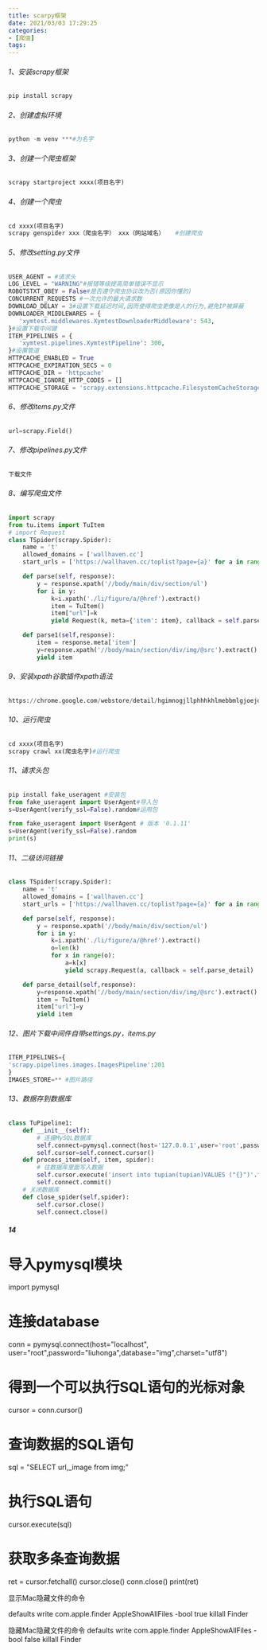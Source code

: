 ```yaml
---
title: scarpy框架
date: 2021/03/03 17:29:25
categories:
- [爬虫]
tags:
---
```


###### 1、安装scrapy框架

```python
pip install scrapy
```

###### 2、创建虚拟环境

```python
python -m venv ***#为名字
```

###### 3、创建一个爬虫框架

```python
scrapy startproject xxxx(项目名字)
```

###### 4、创建一个爬虫

```python
cd xxxx(项目名字)
scrapy genspider xxx（爬虫名字） xxx（网站域名）   #创建爬虫
```

###### 5、修改setting.py文件

```python
USER_AGENT = #请求头
LOG_LEVEL = "WARNING"#报错等级提高简单错误不显示
ROBOTSTXT_OBEY = False#是否遵守爬虫协议改为否(原因你懂的)
CONCURRENT_REQUESTS #一次允许的最大请求数
DOWNLOAD_DELAY = 3#设置下载延迟时间,因而使得爬虫更像是人的行为,避免IP被屏蔽
DOWNLOADER_MIDDLEWARES = {
   'xymtest.middlewares.XymtestDownloaderMiddleware': 543,
}#设置下载中间键
ITEM_PIPELINES = {
   'xymtest.pipelines.XymtestPipeline': 300,
}#设置管道
HTTPCACHE_ENABLED = True
HTTPCACHE_EXPIRATION_SECS = 0
HTTPCACHE_DIR = 'httpcache'
HTTPCACHE_IGNORE_HTTP_CODES = []
HTTPCACHE_STORAGE = 'scrapy.extensions.httpcache.FilesystemCacheStorage'#取消最后几行的注释
```

###### 6、修改items.py文件

```python
url=scrapy.Field()
```

###### 7、修改pipelines.py文件

```python
下载文件
```

###### 8、编写爬虫文件

```python
import scrapy
from tu.items import TuItem
# import Request
class TSpider(scrapy.Spider):
    name = 't'
    allowed_domains = ['wallhaven.cc']
    start_urls = ['https://wallhaven.cc/toplist?page={a}' for a in range(1,2)]

    def parse(self, response):
        y = response.xpath('//body/main/div/section/ul')
        for i in y:
            k=i.xpath('./li/figure/a/@href').extract()
            item = TuItem()
            item["url"]=k
            yield Request(k, meta={'item': item}, callback = self.parse1)

    def parse1(self,response):
        item = response.meta['item']
        y=response.xpath('//body/main/section/div/img/@src').extract()
        yield item
```

###### 9、安装xpath谷歌插件xpath语法

```python
https://chrome.google.com/webstore/detail/hgimnogjllphhhkhlmebbmlgjoejdpjl
```

###### 10、运行爬虫

```python
cd xxxx(项目名字)
scrapy crawl xx(爬虫名字)#运行爬虫
```

###### 11、请求头包

```python
pip install fake_useragent #安装包
from fake_useragent import UserAgent#导入包
s=UserAgent(verify_ssl=False).random#运用包

from fake_useragent import UserAgent # 版本 '0.1.11'
s=UserAgent(verify_ssl=False).random
print(s)

```

###### 11、二级访问链接

```python
class TSpider(scrapy.Spider):
    name = 't'
    allowed_domains = ['wallhaven.cc']
    start_urls = ['https://wallhaven.cc/toplist?page={a}' for a in range(1,135)]

    def parse(self, response):
        y = response.xpath('//body/main/div/section/ul')
        for i in y:
            k=i.xpath('./li/figure/a/@href').extract()
            o=len(k)
            for x in range(o):
                a=k[x]   
                yield scrapy.Request(a, callback = self.parse_detail)

    def parse_detail(self,response):
        y=response.xpath('//body/main/section/div/img/@src').extract()
        item = TuItem()
        item["url"]=y
        yield item
```

###### 12、图片下载中间件自带settings.py，items.py

```python
ITEM_PIPELINES={
'scrapy.pipelines.images.ImagesPipeline':201
}
IMAGES_STORE=** #图片路径
```

###### 13、数据存到数据库

```python
class TuPipeline1:
    def __init__(self):
        # 连接MySQL数据库
        self.connect=pymysql.connect(host='127.0.0.1',user='root',password='liuhonga',db='tupian',port=3306)
        self.cursor=self.connect.cursor()
    def process_item(self, item, spider):
        # 往数据库里面写入数据
        self.cursor.execute('insert into tupian(tupian)VALUES ("{}")'.format(item['image_urls']))
        self.connect.commit()
    # 关闭数据库
    def close_spider(self,spider):
        self.cursor.close()
        self.connect.close()
```

##### 14
# 导入pymysql模块
import pymysql
# 连接database
conn = pymysql.connect(host="localhost", user="root",password="liuhonga",database="img",charset="utf8")
# 得到一个可以执行SQL语句的光标对象
cursor = conn.cursor()
# 查询数据的SQL语句
sql = "SELECT url,_image from img;"
# 执行SQL语句
cursor.execute(sql)
# 获取多条查询数据
ret = cursor.fetchall()
cursor.close()
conn.close()
print(ret)




显示Mac隐藏文件的命令

defaults write com.apple.finder AppleShowAllFiles -bool true
killall Finder

隐藏Mac隐藏文件的命令
defaults write com.apple.finder AppleShowAllFiles -bool false
killall Finder